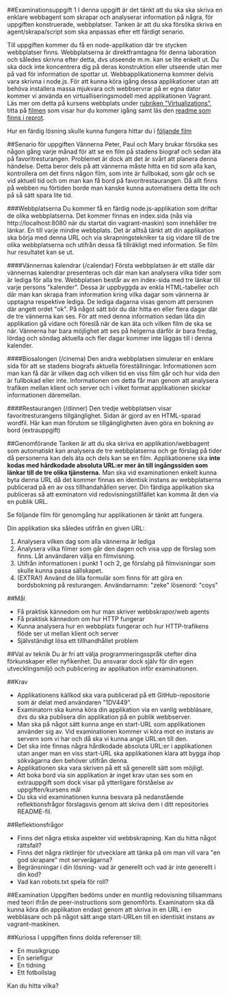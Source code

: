 ##Examinationsuppgift 1
I denna uppgift är det tänkt att du ska ska skriva en enklare webbagent som skrapar och analyserar information 
på några, för uppgiften konstruerade, webbplatser. Tanken är att du ska försöka skriva en agent/skrapa/script som ska
anpassas efter ett färdigt senario.

Till uppgiften kommer du få en node-applikation där tre stycken webbplatser finns. Webbplatserna är direktframtagna för denna laboration och 
således skrivna efter detta, dvs utseende m.m. kan se lite enkelt ut. Du ska dock inte koncentrera dig på deras konstruktion eller utseende utan mer på vad för
information de spottar ut. Webbapplikationerna kommer delvis vara skrivna i node.js. För att kunna köra igång dessa applikationer utan att behöva installera massa mjukvara och webbservrar på er egna dator kommer vi använda en virtualliseringsmodell med applikationen Vagrant. Läs mer om detta på kursens webbplats under [rubriken "Virtualizations"](https://coursepress.lnu.se/kurs/webbteknik-ii/virtualization/), titta på [filmen](http://orion.lnu.se/pub/education/course/1DV449/ht15/1DV449-vagrant-server.mp4) som visar hur du kommer igång samt läs den [readme som finns i reprot](https://github.com/thajo/weekend-booking-web-site/blob/master/README.md).

Hur en färdig lösning skulle kunna fungera hittar du i [följande film](http://orion.lnu.se/pub/education/course/1DV449/ht15/1DV449-L01.mp4)


##Senario för uppgiften
Vännerna Peter, Paul och Mary brukar försöka ses någon gång varje månad för att se en film på stadens biograf och sedan äta på favoritresturangen. Problemet är dock att det är svårt att planera denna händelse. Detta beror dels på att vännerna måste hitta en tid som alla kan, kontrollera om det finns någon film, som inte är fullbokad, som går och se vid aktuell tid och om man kan få bord på favoritrestaurangen. Då allt finns på webben nu förtiden borde man kanske kunna automatisera detta lite och på så sätt spara lite tid.

###Webbplatserna
Du kommer få en färdig node.js-applikation som driftar de olika webbplatserna. Det kommer finnas en index.sida (nås via http://localhost:8080 när du startat din vagrant-maskin) som innehåller tre länkar. En till varje mindre webbplats. Det är alltså tänkt att din applikation ska börja med denna URL och via skrapningstekniker ta sig vidare till de tre olika webbplatserna och utifrån dessa få tillräkligt med information. Se film hur resultatet kan se ut.


####Vännernas kalendrar (/calendar)
Första webbplatsen är ett ställe där vännernas kalendrar presenteras och där man kan analysera vilka tider som är lediga för alla tre. Webbplatsen består av en index-sida med tre länkar till varje persons "kalender". Dessa är uppbyggda av enkla HTML-tabeller och där man kan skrapa fram information kring vilka dagar som vännerna är upptagna respektive lediga. De lediga dagarna visas genom att personen där angett ordet "ok". På något sätt bör du där hitta en eller flera dagar där de tre vännerna kan ses. För att med denna information sedan låta din applikation gå vidare och föreslå när de kan äta och vilken film de ska se när.
Vännerna har bara möjlighet att ses på helgerna därför är bara fredag, lördag och söndag aktuella och fler dagar kommer inte läggas till i denna kalender.  

####Biosalongen (/cinema)
Den andra webbplatsen simulerar en enklare sida för att se stadens biografs aktuella föreställningar. Informationen som man kan få där är vilken dag och vilken tid en viss film går och hur vida den är fullbokad eller inte. Informationen om detta får man genom att analysera trafiken mellan klient och server och i vilket format applikationen skickar informationen däremellan.

####Restaurangen (/dinner)
Den tredje webbplatsen visar favoritresturangens tillgänglighet. Sidan är gjord av en HTML-sparad wordfil. Här kan man förutom se tillgängligheten även göra en bokning av bord (extrauppgift)

##Genomförande
Tanken är att du ska skriva en applikation/webbagent som automatiskt kan analysera de tre webbplatserna och ge förslag på tider då personerna kan dels äta och dels kan se en film. Applikationene ska **inte kodas med hårdkodade absoluta URL:er mer än till ingångssiden som länkar till de tre olika tjänsterna.** Man ska vid examinationen enkelt kunna byta denna URL då det kommer finnas en identisk instans av webbplatserna publicerad på en av oss tillhandahållen server. Din färdiga applikation ska publiceras så att exminatorn vid redovisningstillfället kan komma åt den via en publik URL.

Se följande film för genomgång hur applikationen är tänkt att fungera.

Din applikation ska således utifrån en given URL:

1. Analysera vilken dag som alla vännerna är lediga
2. Analysera vilka filmer som går den dagen och visa upp de förslag som finns. Låt användaren välja en filmvisning.
3. Utifrån informationen i punkt 1 och 2, ge förslahg på filmvisningar som skulle kunna passa sällskapet.
4. (EXTRA!) Använd de lilla formulär som finns för att göra en bordsbokning på resturangen. Användarnamn: "zeke" lösenord: "coys"


##Mål
* Få praktisk kännedom om hur man skriver webbskrapor/web agents
* Få praktisk kännedom om hur HTTP fungerar
* Kunna analysera hur en webbplats fungerar och hur HTTP-trafikens flöde ser ut mellan klient och server
* Självständigt lösa ett tillhandhållet problem


##Val av teknik
Du är fri att välja programmeringsspråk utefter dina förkunskaper eller nyfikenhet. Du ansvarar dock själv för din egen utvecklingsmiljö och publicering av applikation inför examinationen.


##Krav
* Applikationens källkod ska vara publicerad på ett GitHub-repositorie som är delat med användaren "1DV449".
* Examinatorn ska kunna köra din applikation via en vanlig webbläsare, dvs du ska publisera din applikation på en publik webbserver.
* Man ska på något sätt kunna ange en start-URL som applikationen använder sig av. Vid examinationen kommer vi köra mot en instans av servern som vi har och då ska vi kunna ange URL:en till den.
* Det ska inte finnas några hårdkodade absoluta URL:er i applikationen utan anger man en viss start-URL ska applikationen klara att bygga ihop sökvägarna den behöver utifrån denna. 
* Applikationen ska vara skriven på ett så generellt sätt som möjligt. 
* Att boka bord via sin applikation är inget krav utan ses som en extrauppgift som dock visar på ytterligare förståelse av uppgiften/kursens mål
* Du ska vid examinationen kunna besvara på nedanstående reflektionsfrågor förslagsvis genom att skriva dem i ditt repositories README-fil.


##Reflektionsfrågor
* Finns det några etiska aspekter vid webbskrapning. Kan du hitta något rättsfall?
* Finns det några riktlinjer för utvecklare att tänka på om man vill vara "en god skrapare" mot serverägarna?
* Begränsningar i din lösning- vad är generellt och vad är inte generellt i din kod?
* Vad kan robots.txt spela för roll?


##Examination
Uppgiften bedöms under en muntlig redovisning tillsammans med teori ifrån de peer-instructions som genomförts. Examinatorn ska då kunna köra din applikation endast genom att skriva in en URL i en webbläsare och på något sätt ange start-URLen till en identiskt instans av vagrant-maskinen.


##Kuriosa
I uppgiften finns dolda referenser till:
* En musikgrupp
* En seriefigur
* En tidning
* Ett fotbollslag

Kan du hitta vilka?
